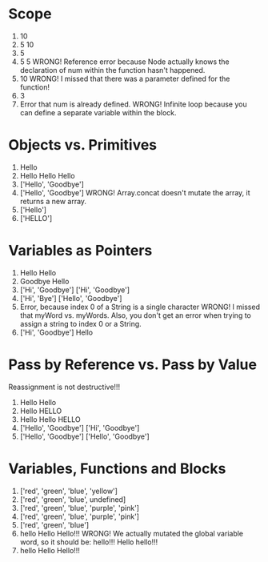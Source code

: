 # Scope
1. 10
2. 5
   10
3. 5
4. 5
   5
   WRONG! Reference error because Node actually knows the declaration of num within the function hasn't happened.
5. 10
   WRONG! I missed that there was a parameter defined for the function!
6. 3
7. Error that num is already defined.
   WRONG! Infinite loop because you can define a separate variable within the block.

# Objects vs. Primitives
1. Hello
2. Hello
   Hello
   Hello
3. ['Hello', 'Goodbye']
4. ['Hello', 'Goodbye']
   WRONG! Array.concat doesn't mutate the array, it returns a new array.
5. ['Hello']
6. ['HELLO']

# Variables as Pointers
1. Hello
   Hello
2. Goodbye
   Hello
3. ['Hi', 'Goodbye']
   ['Hi', 'Goodbye']
4. ['Hi', 'Bye']
   ['Hello', 'Goodbye']
5. Error, because index 0 of a String is a single character
   WRONG! I missed that myWord vs. myWords. Also, you don't get an error when trying to assign a string to index 0 or a String.
6. ['Hi', 'Goodbye']
   Hello

# Pass by Reference vs. Pass by Value
Reassignment is not destructive!!!
1. Hello
   Hello
2. Hello
   HELLO
3. Hello
   Hello
   HELLO
4. ['Hello', 'Goodbye']
   ['Hi', 'Goodbye']
5. ['Hello', 'Goodbye']
   ['Hello', 'Goodbye']

# Variables, Functions and Blocks
1. ['red', 'green', 'blue', 'yellow']
2. ['red', 'green', 'blue', undefined]
3. ['red', 'green', 'blue', 'purple', 'pink']
4. ['red', 'green', 'blue', 'purple', 'pink']
5. ['red', 'green', 'blue']
6. hello
   Hello
   Hello!!!
   WRONG! We actually mutated the global variable word, so it should be:
   hello!!!
   Hello
   hello!!!
7. hello
   Hello
   Hello!!!